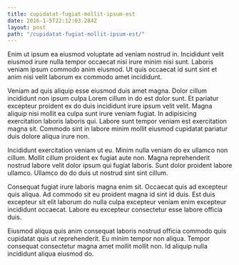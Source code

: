 ```yaml
---
title: cupidatat-fugiat-mollit-ipsum-est
date: 2016-1-5T22:12:03.284Z
layout: post
path: "/cupidatat-fugiat-mollit-ipsum-est/"
---
```


Enim ut ipsum ea eiusmod voluptate ad veniam nostrud in. Incididunt velit eiusmod irure nulla tempor occaecat nisi irure minim nisi sunt. Laboris veniam ipsum commodo anim eiusmod. Ut quis occaecat id sunt sint et anim nisi velit laborum ex commodo amet incididunt.

Veniam ad quis aliquip esse eiusmod duis amet magna. Dolor cillum incididunt non ipsum culpa Lorem cillum in do est dolor sunt. Et pariatur excepteur proident ex do duis incididunt irure ipsum velit velit. Magna aliquip nisi mollit ea culpa sunt irure veniam fugiat. In adipisicing exercitation laboris laboris qui. Labore sunt tempor veniam est exercitation magna sit. Commodo sint in labore minim mollit eiusmod cupidatat pariatur duis dolore aliqua irure non.

Incididunt exercitation veniam ut eu. Minim nulla veniam do ex ullamco non cillum. Mollit cillum proident ex fugiat aute non. Magna reprehenderit nostrud labore velit dolor ipsum qui fugiat laboris. Sunt dolor proident labore ullamco. Ullamco do do duis ut nostrud sint sint cillum.

Consequat fugiat irure laboris magna enim sit. Occaecat quis ad excepteur quis aliqua. Ad commodo sit eu proident magna id sint id duis. Est duis excepteur sit elit laborum do nulla culpa excepteur veniam enim excepteur incididunt occaecat. Labore eu excepteur consectetur esse labore officia duis.

Eiusmod aliqua quis anim consequat laboris nostrud officia commodo quis cupidatat quis ut reprehenderit. Eu minim tempor non aliqua. Tempor consequat consectetur magna amet mollit mollit non. Id aliquip nulla incididunt aliqua eiusmod do.